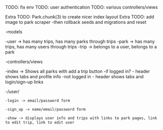 TODO: fix env
TODO: user authentication
TODO: various controllers/views

Extra TODO: Park.chunk(3) to create nicer index layout
Extra TODO: add image to park scraper
        -then rollback seeds and migrations and reset

-models

  -user -> has many trips, has many parks through trips
  -park -> has many trips, has many users through trips
  -trip -> belongs to a user, belongs to a park


-controllers/views

  -index -> Shows all parks with add a trip button
    -if logged in? - header shows tabs and profile info
    -not logged in - header shows tabs and login/sign-up links

  -/user/

    -login -> email/password form

    -sign_up -> name/email/password form

    -show -> displays user info and trips with links to park pages, link to edit trip, link to edit user
